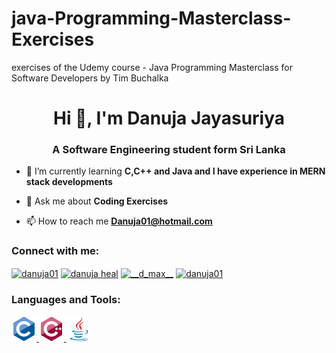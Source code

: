 # java-Programming-Masterclass-Exercises
exercises of the Udemy course - Java Programming Masterclass for Software Developers by Tim Buchalka

<h1 align="center">Hi 👋, I'm Danuja Jayasuriya</h1>
<h3 align="center">A Software Engineering student form Sri Lanka</h3>

- 🌱 I’m currently learning **C,C++ and Java and I have experience in MERN stack developments**

- 💬 Ask me about **Coding Exercises**

- 📫 How to reach me **Danuja01@hotmail.com**

<h3 align="left">Connect with me:</h3>
<p align="left">
<a href="https://stackoverflow.com/users/danuja01" target="blank"><img align="center" src="https://raw.githubusercontent.com/rahuldkjain/github-profile-readme-generator/neutral-icons/src/images/icons/Social/stack-overflow.svg" alt="danuja01" height="30" width="40" /></a>
<a href="https://fb.com/danuja heal" target="blank"><img align="center" src="https://raw.githubusercontent.com/rahuldkjain/github-profile-readme-generator/neutral-icons/src/images/icons/Social/facebook.svg" alt="danuja heal" height="30" width="40" /></a>
<a href="https://instagram.com/__d_max__" target="blank"><img align="center" src="https://raw.githubusercontent.com/rahuldkjain/github-profile-readme-generator/neutral-icons/src/images/icons/Social/instagram.svg" alt="__d_max__" height="30" width="40" /></a>
<a href="https://www.hackerrank.com/danuja01" target="blank"><img align="center" src="https://raw.githubusercontent.com/rahuldkjain/github-profile-readme-generator/neutral-icons/src/images/icons/Social/hackerrank.svg" alt="danuja01" height="30" width="40" /></a>
</p>

<h3 align="left">Languages and Tools:</h3>
<p align="left"> <a href="https://www.cprogramming.com/" target="_blank"> <img src="https://raw.githubusercontent.com/devicons/devicon/master/icons/c/c-original.svg" alt="c" width="40" height="40"/> </a> <a href="https://www.w3schools.com/cpp/" target="_blank"> <img src="https://raw.githubusercontent.com/devicons/devicon/master/icons/cplusplus/cplusplus-original.svg" alt="cplusplus" width="40" height="40"/> </a> <a href="https://www.java.com" target="_blank"> <img src="https://raw.githubusercontent.com/devicons/devicon/master/icons/java/java-original.svg" alt="java" width="40" height="40"/> </a> </p>

